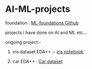 # AI-ML-projects

foundation : [ML-foundations Github](https://github.com/jonkrohn/ML-foundations)

projects i have done on AI and ML etc...

ongoing project:-

1. iris dataset EDA++ :- [iris notebook](https://colab.research.google.com/drive/1YNv6IfY64A1yDWR39x6Per1K4t2fEKCa?usp=sharing)

2. car EDA++ : [Car dataset](https://colab.research.google.com/drive/1BZxUmYTZbqOXTEprgRdhNdm0JnhQOF4r?usp=sharing)
